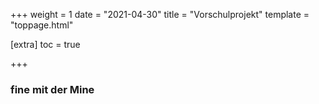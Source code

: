 +++
weight = 1
date = "2021-04-30"
title = "Vorschulprojekt"
template = "toppage.html"

[extra]
toc = true

+++
### fine mit der Mine



